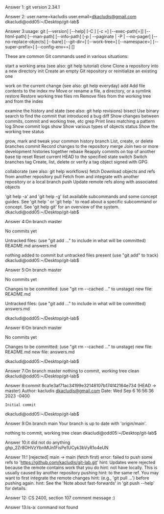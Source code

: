 Answer 1: git version 2.34.1

Answer 2: user.name=kacludis
user.email=dkacludis@gmail.com
dkacludi@odd05:~/Desktop/git-lab$ 

Answer 3:usage: git [--version] [--help] [-C <path>] [-c <name>=<value>]
           [--exec-path[=<path>]] [--html-path] [--man-path] [--info-path]
           [-p | --paginate | -P | --no-pager] [--no-replace-objects] [--bare]
           [--git-dir=<path>] [--work-tree=<path>] [--namespace=<name>]
           [--super-prefix=<path>] [--config-env=<name>=<envvar>]
           <command> [<args>]

These are common Git commands used in various situations:

start a working area (see also: git help tutorial)
   clone     Clone a repository into a new directory
   init      Create an empty Git repository or reinitialize an existing one

work on the current change (see also: git help everyday)
   add       Add file contents to the index
   mv        Move or rename a file, a directory, or a symlink
   restore   Restore working tree files
   rm        Remove files from the working tree and from the index

examine the history and state (see also: git help revisions)
   bisect    Use binary search to find the commit that introduced a bug
   diff      Show changes between commits, commit and working tree, etc
   grep      Print lines matching a pattern
   log       Show commit logs
   show      Show various types of objects
   status    Show the working tree status

grow, mark and tweak your common history
   branch    List, create, or delete branches
   commit    Record changes to the repository
   merge     Join two or more development histories together
   rebase    Reapply commits on top of another base tip
   reset     Reset current HEAD to the specified state
   switch    Switch branches
   tag       Create, list, delete or verify a tag object signed with GPG

collaborate (see also: git help workflows)
   fetch     Download objects and refs from another repository
   pull      Fetch from and integrate with another repository or a local branch
   push      Update remote refs along with associated objects

'git help -a' and 'git help -g' list available subcommands and some
concept guides. See 'git help <command>' or 'git help <concept>'
to read about a specific subcommand or concept.
See 'git help git' for an overview of the system.
dkacludi@odd05:~/Desktop/git-lab$ 

Answer 4:On branch master

No commits yet

Untracked files:
  (use "git add <file>..." to include in what will be committed)
	README.md
	answers.md

nothing added to commit but untracked files present (use "git add" to track)
dkacludi@odd05:~/Desktop/git-lab$ 

Answer 5:On branch master

No commits yet

Changes to be committed:
  (use "git rm --cached <file>..." to unstage)
	new file:   README.md

Untracked files:
  (use "git add <file>..." to include in what will be committed)
	answers.md

dkacludi@odd05:~/Desktop/git-lab$ 

Answer 6:On branch master

No commits yet

Changes to be committed:
  (use "git rm --cached <file>..." to unstage)
	new file:   README.md
	new file:   answers.md

dkacludi@odd05:~/Desktop/git-lab$ 

Answer 7:On branch master
nothing to commit, working tree clean
dkacludi@odd05:~/Desktop/git-lab$ 

Answer 8:commit 8ca1e3af71ac34199e32148107b174f42164e734 (HEAD -> master)
Author: kacludis <dkacludis@gmail.com>
Date:   Wed Sep 6 16:56:36 2023 -0400

    Initial commit
dkacludi@odd05:~/Desktop/git-lab$ 

Answer 9:On branch main
Your branch is up to date with 'origin/main'.

nothing to commit, working tree clean
dkacludi@odd05:~/Desktop/git-lab$ 

Answer 10:it did not do anything 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

Answer 11:! [rejected]        main -> main (fetch first)
error: failed to push some refs to 'https://github.com/kacludis/git-lab.git'
hint: Updates were rejected because the remote contains work that you do
hint: not have locally. This is usually caused by another repository pushing
hint: to the same ref. You may want to first integrate the remote changes
hint: (e.g., 'git pull ...') before pushing again.
hint: See the 'Note about fast-forwards' in 'git push --help' for details.

Answer 12: CS 2400, section 107
comment message :)

Answer 13:ls-a: command not found


